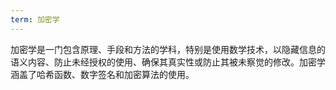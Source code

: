 ```yaml
---
term: 加密学
---
```


加密学是一门包含原理、手段和方法的学科，特别是使用数学技术，以隐藏信息的语义内容、防止未经授权的使用、确保其真实性或防止其被未察觉的修改。加密学涵盖了哈希函数、数字签名和加密算法的使用。